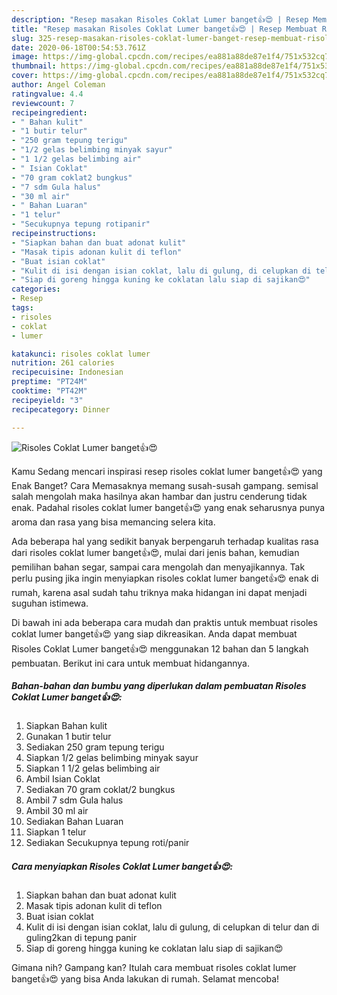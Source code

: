 ```yaml
---
description: "Resep masakan Risoles Coklat Lumer banget👍😍 | Resep Membuat Risoles Coklat Lumer banget👍😍 Yang Menggugah Selera"
title: "Resep masakan Risoles Coklat Lumer banget👍😍 | Resep Membuat Risoles Coklat Lumer banget👍😍 Yang Menggugah Selera"
slug: 325-resep-masakan-risoles-coklat-lumer-banget-resep-membuat-risoles-coklat-lumer-banget-yang-menggugah-selera
date: 2020-06-18T00:54:53.761Z
image: https://img-global.cpcdn.com/recipes/ea881a88de87e1f4/751x532cq70/risoles-coklat-lumer-banget👍😍-foto-resep-utama.jpg
thumbnail: https://img-global.cpcdn.com/recipes/ea881a88de87e1f4/751x532cq70/risoles-coklat-lumer-banget👍😍-foto-resep-utama.jpg
cover: https://img-global.cpcdn.com/recipes/ea881a88de87e1f4/751x532cq70/risoles-coklat-lumer-banget👍😍-foto-resep-utama.jpg
author: Angel Coleman
ratingvalue: 4.4
reviewcount: 7
recipeingredient:
- " Bahan kulit"
- "1 butir telur"
- "250 gram tepung terigu"
- "1/2 gelas belimbing minyak sayur"
- "1 1/2 gelas belimbing air"
- " Isian Coklat"
- "70 gram coklat2 bungkus"
- "7 sdm Gula halus"
- "30 ml air"
- " Bahan Luaran"
- "1 telur"
- "Secukupnya tepung rotipanir"
recipeinstructions:
- "Siapkan bahan dan buat adonat kulit"
- "Masak tipis adonan kulit di teflon"
- "Buat isian coklat"
- "Kulit di isi dengan isian coklat, lalu di gulung, di celupkan di telur dan di guling2kan di tepung panir"
- "Siap di goreng hingga kuning ke coklatan lalu siap di sajikan😍"
categories:
- Resep
tags:
- risoles
- coklat
- lumer

katakunci: risoles coklat lumer 
nutrition: 261 calories
recipecuisine: Indonesian
preptime: "PT24M"
cooktime: "PT42M"
recipeyield: "3"
recipecategory: Dinner

---
```



![Risoles Coklat Lumer banget👍😍](https://img-global.cpcdn.com/recipes/ea881a88de87e1f4/751x532cq70/risoles-coklat-lumer-banget👍😍-foto-resep-utama.jpg)

Kamu Sedang mencari inspirasi resep risoles coklat lumer banget👍😍 yang Enak Banget? Cara Memasaknya memang susah-susah gampang. semisal salah mengolah maka hasilnya akan hambar dan justru cenderung tidak enak. Padahal risoles coklat lumer banget👍😍 yang enak seharusnya punya aroma dan rasa yang bisa memancing selera kita.

Ada beberapa hal yang sedikit banyak berpengaruh terhadap kualitas rasa dari risoles coklat lumer banget👍😍, mulai dari jenis bahan, kemudian pemilihan bahan segar, sampai cara mengolah dan menyajikannya. Tak perlu pusing jika ingin menyiapkan risoles coklat lumer banget👍😍 enak di rumah, karena asal sudah tahu triknya maka hidangan ini dapat menjadi suguhan istimewa.




Di bawah ini ada beberapa cara mudah dan praktis untuk membuat risoles coklat lumer banget👍😍 yang siap dikreasikan. Anda dapat membuat Risoles Coklat Lumer banget👍😍 menggunakan 12 bahan dan 5 langkah pembuatan. Berikut ini cara untuk membuat hidangannya.

<!--inarticleads1-->

##### Bahan-bahan dan bumbu yang diperlukan dalam pembuatan Risoles Coklat Lumer banget👍😍:

1. Siapkan  Bahan kulit
1. Gunakan 1 butir telur
1. Sediakan 250 gram tepung terigu
1. Siapkan 1/2 gelas belimbing minyak sayur
1. Siapkan 1 1/2 gelas belimbing air
1. Ambil  Isian Coklat
1. Sediakan 70 gram coklat/2 bungkus
1. Ambil 7 sdm Gula halus
1. Ambil 30 ml air
1. Sediakan  Bahan Luaran
1. Siapkan 1 telur
1. Sediakan Secukupnya tepung roti/panir




<!--inarticleads2-->

##### Cara menyiapkan Risoles Coklat Lumer banget👍😍:

1. Siapkan bahan dan buat adonat kulit
1. Masak tipis adonan kulit di teflon
1. Buat isian coklat
1. Kulit di isi dengan isian coklat, lalu di gulung, di celupkan di telur dan di guling2kan di tepung panir
1. Siap di goreng hingga kuning ke coklatan lalu siap di sajikan😍




Gimana nih? Gampang kan? Itulah cara membuat risoles coklat lumer banget👍😍 yang bisa Anda lakukan di rumah. Selamat mencoba!
